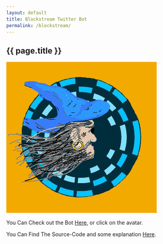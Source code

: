 ```yaml
---
layout: default
title: Blockstream Twitter Bot
permalink: /blockstream/
---
```

<h2>{{ page.title }}</h2>


[![alttext_meaningless_butcantbeempty_except_mb_accesibility](/assets/bs_wiz.png)](https://twitter.com/BlockstreamTeam)


You Can Check out the Bot [Here](https://twitter.com/BlockstreamTeam), or click on the avatar.

You Can Find The Source-Code and some explanation [Here](https://github.com/PaulKania/Euler_And_/tree/master/Precipated_Projects/bstreambot).
